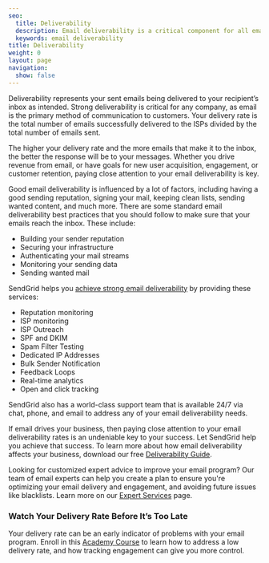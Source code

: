 ```yaml
---
seo:
  title: Deliverability
  description: Email deliverability is a critical component for all email communication with customers. Strong deliverability is a necessity for any web application.
  keywords: email deliverability
title: Deliverability
weight: 0
layout: page
navigation:
  show: false
---
```


Deliverability represents your sent emails being delivered to your recipient’s inbox as intended. Strong deliverability is critical for any company, as email is the primary method of communication to customers. Your delivery rate is the total number of emails successfully delivered to the ISPs divided by the total number of emails sent.

The higher your delivery rate and the more emails that make it to the inbox, the better the response will be to your messages. Whether you drive revenue from email, or have goals for new user acquisition, engagement, or customer retention, paying close attention to your email deliverability is key.

Good email deliverability is influenced by a lot of factors, including having a good sending reputation, signing your mail, keeping clean lists, sending wanted content, and much more. There are some standard email deliverability best practices that you should follow to make sure that your emails reach the inbox. These include:

* Building your sender reputation
* Securing your infrastructure
* Authenticating your mail streams
* Monitoring your sending data
* Sending wanted mail

SendGrid helps you [achieve strong email deliverability](https://sendgrid.com/solutions) by providing these services:

* Reputation monitoring
* ISP monitoring
* ISP Outreach
* SPF and DKIM
* Spam Filter Testing
* Dedicated IP Addresses
* Bulk Sender Notification
* Feedback Loops
* Real-time analytics
* Open and click tracking

SendGrid also has a world-class support team that is available 24/7 via chat, phone, and email to address any of your email deliverability needs.

If email drives your business, then paying close attention to your email deliverability rates is an undeniable key to your success. Let SendGrid help you achieve that success. To learn more about how email deliverability affects your business, download our free [Deliverability Guide](https://go.sendgrid.com/Email_Deliverability_Guide_2019.html).


<call-out>

Looking for customized expert advice to improve your email program? Our team of email experts can help you create a plan to ensure you're optimizing your email delivery and engagement, and avoiding future issues like blacklists. Learn more on our [Expert Services](https://sendgrid.com/solutions/expert-services/?utm_source=docs) page.

</call-out>

<call-out-link linktext="Go To Course" img="/img/SGA_DeliveryRate750.png" link="https://rise.articulate.com/share/LWqt5JOhZup_k0NfnZrD8MGds3zgemAp#/">

### Watch Your Delivery Rate Before It’s Too Late

Your delivery rate can be an early indicator of problems with your email program. Enroll in this [Academy Course](https://rise.articulate.com/share/LWqt5JOhZup_k0NfnZrD8MGds3zgemAp#/) to learn how to address a low delivery rate, and how tracking engagement can give you more control.

</call-out-link>



